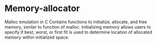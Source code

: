 # Memory-allocator
Malloc emulation in C
Contains functions to initialize, allocate, and free memory, similar to function of malloc. Initializing memory allows users to specify if best, worst, or first fit is used to determine location of allocated memory within initialized space.

